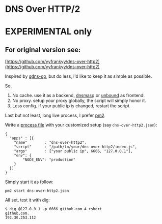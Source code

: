 # DNS Over HTTP/2

# EXPERIMENTAL only
## For original version see:

[https://github.com/yyfrankyy/dns-over-http2](https://github.com/yyfrankyy/dns-over-http2)

Inspired by [gdns-go](https://github.com/ayanamist/gdns-go), but do less, I'd
like to keep it as simple as possible.

So,

1. No cache. use it as a backend, [dnsmasq](http://www.thekelleys.org.uk/dnsmasq/doc.html)
 or [unbound](http://unbound.net/) as frontend.
2. No proxy. setup your proxy globally, the script will simply honor it.
3. Less config. if your public ip is changed, restart the script.

Last but not least, long live process, I prefer [pm2](http://pm2.keymetrics.io).

Write a [process file](http://pm2.keymetrics.io/docs/usage/application-declaration/)
with your customized setup (say `dns-over-http2.json`):

```
{
  "apps" : [{
    "name"        : "dns-over-http2",
    "script"      : "/path/to/your/dns-over-http2/index.js",
    "args"        : ["your public ip", 6666, "127.0.0.1"],
    "env": {
        "NODE_ENV": "production"
    }
  }]
}
```

Simply start it as follow:

```
pm2 start dns-over-http2.json
```

All set, test it with dig:

```
$ dig @127.0.0.1 -p 6666 github.com A +short
github.com.
192.30.253.112
```